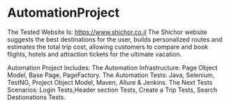 # AutomationProject

The Tested Website Is:
https://www.shichor.co.il
The Shichor website suggests the best destinations for the user, builds personalized routes and estimates the total trip cost, allowing customers to compare and book flights, hotels and attraction tickets for the ultimate vacation.

Automation Project Includes:
The Automation Infrastructure: Page Object Model, Base Page, PageFactory.
The Automation Tests: Java, Selenium, TestNG, Project Object Model, Maven, Allure & Jenkins.
The Next Tests Scenarios: Login Tests,Header section Tests, Create a Trip Tests, Search Destionations Tests.
